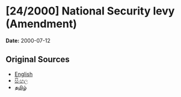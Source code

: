 # [24/2000] National Security levy (Amendment)

**Date:** 2000-07-12

## Original Sources

- [English](https://documents.gov.lk/view/acts/2000/7/24-2000_E.pdf)
- [සිංහල](https://documents.gov.lk/view/acts/2000/7/24-2000_S.pdf)
- [தமிழ்](https://documents.gov.lk/view/acts/2000/7/24-2000_T.pdf)
